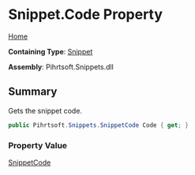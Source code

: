 # Snippet\.Code Property

[Home](../../../../README.md)

**Containing Type**: [Snippet](../README.md)

**Assembly**: Pihrtsoft\.Snippets\.dll

## Summary

Gets the snippet code\.

```csharp
public Pihrtsoft.Snippets.SnippetCode Code { get; }
```

### Property Value

[SnippetCode](../../SnippetCode/README.md)


